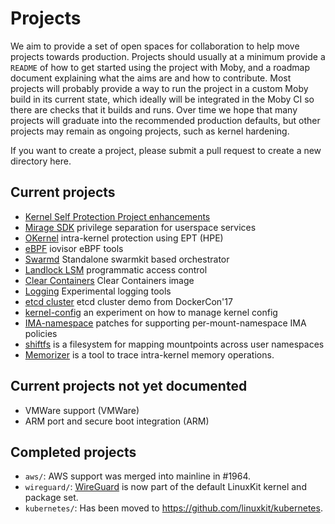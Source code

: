 # Projects

We aim to provide a set of open spaces for collaboration to help move projects towards production. Projects should usually
at a minimum provide a `README` of how to get started using the project with Moby, and a roadmap document explaining what
the aims are and how to contribute. Most projects will probably provide a way to run the project in a custom Moby build
in its current state, which ideally will be integrated in the Moby CI so there are checks that it builds and runs. Over
time we hope that many projects will graduate into the recommended production defaults, but other projects may remain as
ongoing projects, such as kernel hardening.

If you want to create a project, please submit a pull request to create a new directory here.

## Current projects
- [Kernel Self Protection Project enhancements](kspp/)
- [Mirage SDK](miragesdk/) privilege separation for userspace services
- [OKernel](okernel/) intra-kernel protection using EPT (HPE)
- [eBPF](ebpf/) iovisor eBPF tools
- [Swarmd](swarmd) Standalone swarmkit based orchestrator
- [Landlock LSM](landlock/) programmatic access control
- [Clear Containers](clear-containers/) Clear Containers image
- [Logging](logging/) Experimental logging tools
- [etcd cluster](etcd/) etcd cluster demo from DockerCon'17
- [kernel-config](kernel-config/) an experiment on how to manage kernel config
- [IMA-namespace](ima-namespace/) patches for supporting per-mount-namespace
  IMA policies
- [shiftfs](shiftfs/) is a filesystem for mapping mountpoints across user
  namespaces
- [Memorizer](memorizer/) is a tool to trace intra-kernel
  memory operations.

## Current projects not yet documented
- VMWare support (VMWare)
- ARM port and secure boot integration (ARM)

## Completed projects

- `aws/`: AWS support was merged into mainline in #1964.
- `wireguard/`: [WireGuard](https://www.wireguard.com/) is now part of the default LinuxKit kernel and package set.
- `kubernetes/`: Has been moved to https://github.com/linuxkit/kubernetes.
